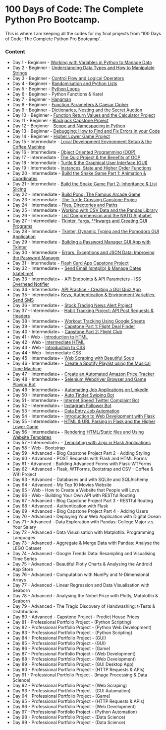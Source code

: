 # **100 Days of Code: The Complete Python Pro Bootcamp.**  
This is where I am keeping all the codes for my final projects from '100 Days of Code: The Complete Python Pro Bootcamp'.   

### Content   
* Day 1 - Beginner - [Working with Variables in Python to Manage Data ](https://github.com/Dv-nn/100-Days-of-Code--The-Complete-Python-Pro-Bootcamp-/blob/main/Day%201/main.py) 
* Day 2 - Beginner - [Understanding Data Types and How to Manipulate Strings](https://github.com/Dv-nn/100-Days-of-Code--The-Complete-Python-Pro-Bootcamp-/blob/main/Day%202/main.py)
* Day 3 - Beginner - [Control Flow and Logical Operators](https://github.com/Dv-nn/100-Days-of-Code--The-Complete-Python-Pro-Bootcamp-/blob/main/Day%203/main.py)
* Day 4 - Beginner - [Randomisation and Python Lists](https://github.com/Dv-nn/100-Days-of-Code--The-Complete-Python-Pro-Bootcamp-/blob/main/Day%204/main.py)
* Day 5 - Beginner - [Python Loops](https://github.com/Dv-nn/100-Days-of-Code--The-Complete-Python-Pro-Bootcamp-/edit/main/Day%205/main.py)
* Day 6 - Beginner - Python Functions & Karel
* Day 7 - Beginner - [Hangman](https://github.com/Dv-nn/100-Days-of-Code--The-Complete-Python-Pro-Bootcamp-/tree/main/Day%207)
* Day 8 - Beginner - [Function Parameters & Caesar Cipher](https://github.com/Dv-nn/100-Days-of-Code--The-Complete-Python-Pro-Bootcamp-/blob/main/Day%208/main.py)
* Day 9 - Beginner - [Dictionaries, Nesting and the Secret Auction](https://github.com/Dv-nn/100-Days-of-Code--The-Complete-Python-Pro-Bootcamp-/tree/main/Day%209)
* Day 10 - Beginner - [Function Return Values and the Calculator Project](https://github.com/Dv-nn/100-Days-of-Code--The-Complete-Python-Pro-Bootcamp-/tree/main/Day%2010)
* Day 11 - Beginner - [Blackjack Capstone Project](https://github.com/Dv-nn/100-Days-of-Code--The-Complete-Python-Pro-Bootcamp-/blob/main/Day%2011/blackjack.py)
* Day 12 - Beginner - [Scope and Namespacing in Python](https://github.com/Dv-nn/100-Days-of-Code--The-Complete-Python-Pro-Bootcamp-/blob/main/Day%2012/main.py)
* Day 13 - Beginner - [Debugging: How to Find and Fix Errors in your Code](https://github.com/Dv-nn/100-Days-of-Code--The-Complete-Python-Pro-Bootcamp-/blob/main/Day%2013/main.py)
* Day 14 - Beginner - [Higher Lower Game Project](https://github.com/Dv-nn/100-Days-of-Code--The-Complete-Python-Pro-Bootcamp-/tree/main/Day%2014)
* Day 15 - Intermediate - [Local Development Environment Setup & the Coffee Machine](https://github.com/Dv-nn/100-Days-of-Code--The-Complete-Python-Pro-Bootcamp-/tree/main/Day%2015)
* Day 16 - Intermediate - [Object Oriented Programming (OOP)](https://github.com/Dv-nn/100-Days-of-Code--The-Complete-Python-Pro-Bootcamp-/tree/main/Day%2016)
* Day 17 - Intermediate - [The Quiz Project & the Benefits of OOP](https://github.com/Dv-nn/100-Days-of-Code--The-Complete-Python-Pro-Bootcamp-/tree/main/Day%2017/quiz-game)
* Day 18 - Intermediate - [Turtle & the Graphical User Interface (GUI)](https://github.com/Dv-nn/100-Days-of-Code--The-Complete-Python-Pro-Bootcamp-/tree/main/Day%2018)
* Day 19 - Intermediate - [Instances, State and Higher Order Functions](https://github.com/Dv-nn/100-Days-of-Code--The-Complete-Python-Pro-Bootcamp-/tree/main/Day%2019)
* Day 20 - Intermediate - [Build the Snake Game Part 1: Animation & Coordinates](https://github.com/Dv-nn/100-Days-of-Code--The-Complete-Python-Pro-Bootcamp-/tree/main/Day%2020)
* Day 21 - Intermediate - [Build the Snake Game Part 2: Inheritance & List Slicing](https://github.com/Dv-nn/100-Days-of-Code--The-Complete-Python-Pro-Bootcamp-/tree/main/Day%2021)
* Day 22 - Intermediate - [Build Pong: The Famous Arcade Game](https://github.com/Dv-nn/100-Days-of-Code--The-Complete-Python-Pro-Bootcamp-/tree/main/Day%2022)  
* Day 23 - Intermediate - [The Turtle Crossing Capstone Projec](https://github.com/Dv-nn/100-Days-of-Code--The-Complete-Python-Pro-Bootcamp-/tree/main/Day%2023) 
* Day 24 - Intermediate - [Files, Directories and Paths](https://github.com/Dv-nn/100-Days-of-Code--The-Complete-Python-Pro-Bootcamp-/tree/main/Day%2024)  
* Day 25 - Intermediate - [Working with CSV Data and the Pandas Library](https://github.com/Dv-nn/100-Days-of-Code--The-Complete-Python-Pro-Bootcamp-/tree/main/Day%2025) 
* Day 26 - Intermediate - [List Comprehension and the NATO Alphabet](https://github.com/Dv-nn/100-Days-of-Code--The-Complete-Python-Pro-Bootcamp-/tree/main/Day%2026)  
* Day 27 - Intermediate - [Tkinter, *args, **kwargs and Creating GUI Programs](https://github.com/Dv-nn/100-Days-of-Code--The-Complete-Python-Pro-Bootcamp-/tree/main/Day%2027)
* Day 28 - Intermediate - [Tkinter, Dynamic Typing and the Pomodoro GUI Application](https://github.com/Dv-nn/100-Days-of-Code--The-Complete-Python-Pro-Bootcamp-/tree/main/Day%2028)  
* Day 29 - Intermediate - [Building a Password Manager GUI App with Tkinter](https://github.com/Dv-nn/100-Days-of-Code--The-Complete-Python-Pro-Bootcamp-/tree/main/Day%2029)  
* Day 30 - Intermediate - [Errors, Exceptions and JSON Data: Improving the Password Manager](https://github.com/Dv-nn/100-Days-of-Code--The-Complete-Python-Pro-Bootcamp-/tree/main/Day%2030)  
* Day 31 - Intermediate - [Flash Card App Capstone Project](https://github.com/Dv-nn/100-Days-of-Code--The-Complete-Python-Pro-Bootcamp-/tree/main/Day%2031)  
* Day 32 - Intermediate+ - [Send Email (smtplib) & Manage Dates (datetime)](https://github.com/Dv-nn/100-Days-of-Code--The-Complete-Python-Pro-Bootcamp-/tree/main/Day%2032)  
* Day 33 - Intermediate+ - [API Endpoints & API Parameters - ISS Overhead Notifier](https://github.com/Dv-nn/100-Days-of-Code--The-Complete-Python-Pro-Bootcamp-/tree/main/Day%2033)  
* Day 34 - Intermediate+  [API Practice - Creating a GUI Quiz App](https://github.com/Dv-nn/100-Days-of-Code--The-Complete-Python-Pro-Bootcamp-/tree/main/Day%2034/quizzler-app)  
* Day 35 - Intermediate+  [Keys, Authentication & Environment Variables: Send SMS](https://github.com/Dv-nn/100-Days-of-Code--The-Complete-Python-Pro-Bootcamp-/tree/main/Day%2035)  
* Day 36 - Intermediate+ - [Stock Trading News Alert Project](https://github.com/Dv-nn/100-Days-of-Code--The-Complete-Python-Pro-Bootcamp-/tree/main/Day%2036)  
* Day 37 - Intermediate+ - [Habit Tracking Project: API Post Requests & Headers](https://github.com/Dv-nn/100-Days-of-Code--The-Complete-Python-Pro-Bootcamp-/tree/main/Day%2037)  
* Day 38 - Intermediate+ - [Workout Tracking Using Google Sheets](https://github.com/Dv-nn/100-Days-of-Code--The-Complete-Python-Pro-Bootcamp-/tree/main/Day%2038)  
* Day 39 - Intermediate+ - [Capstone Part 1: Flight Deal Finder](https://github.com/Dv-nn/100-Days-of-Code--The-Complete-Python-Pro-Bootcamp-/tree/main/Day%2039)  
* Day 40 - Intermediate+ - [Capstone Part 2: Flight Club](https://github.com/Dv-nn/100-Days-of-Code--The-Complete-Python-Pro-Bootcamp-/tree/main/Day%2040)  
* Day 41 - Web - [Introduction to HTML](https://github.com/Dv-nn/100-Days-of-Code--The-Complete-Python-Pro-Bootcamp-/tree/main/Day%2041)  
* Day 42 - Web - [Intermediate HTML](https://github.com/Dv-nn/100-Days-of-Code--The-Complete-Python-Pro-Bootcamp-/tree/main/Day%2042)
* Day 43 - Web - [Introduction to CSS](https://github.com/Dv-nn/100-Days-of-Code--The-Complete-Python-Pro-Bootcamp-/tree/main/Day%2043)  
* Day 44 - Web - Intermediate CSS
* Day 45 - Intermediate+ - [Web Scraping with Beautiful Soup](https://github.com/Dv-nn/100-Days-of-Code--The-Complete-Python-Pro-Bootcamp-/tree/main/Day%2045)  
* Day 46 - Intermediate+ - [Create a Spotify Playlist using the Musical Time Machine](https://github.com/Dv-nn/100-Days-of-Code--The-Complete-Python-Pro-Bootcamp-/tree/main/Day%2046)
* Day 47 - Intermediate+ - [Create an Automated Amazon Price Tracker](https://github.com/Dv-nn/100-Days-of-Code--The-Complete-Python-Pro-Bootcamp-/tree/main/Day%2047)
* Day 48 - Intermediate+ - [Selenium Webdriver Browser and Game Playing Bot](https://github.com/Dv-nn/100-Days-of-Code--The-Complete-Python-Pro-Bootcamp-/tree/main/Day%2048)
* Day 49 - Intermediate+ - [Automating Job Applications on LinkedIn](https://github.com/Dv-nn/100-Days-of-Code--The-Complete-Python-Pro-Bootcamp-/tree/main/Day%2049)
* Day 50 - Intermediate+ - [Auto Tinder Swiping Bot](https://github.com/Dv-nn/100-Days-of-Code--The-Complete-Python-Pro-Bootcamp-/tree/main/Day%2050)
* Day 51 - Intermediate+ - [Internet Speed Twitter Complaint Bot](https://github.com/Dv-nn/100-Days-of-Code--The-Complete-Python-Pro-Bootcamp-/tree/main/Day%2051)
* Day 52 - Intermediate+ - [Instagram Follower Bot](https://github.com/Dv-nn/100-Days-of-Code--The-Complete-Python-Pro-Bootcamp-/tree/main/Day%2052)
* Day 53 - Intermediate+ - [Data Entry Job Automation](https://github.com/Dv-nn/100-Days-of-Code--The-Complete-Python-Pro-Bootcamp-/tree/main/Day%2053)
* Day 54 - Intermediate+ - [Introduction to Web Development with Flask](https://github.com/Dv-nn/100-Days-of-Code--The-Complete-Python-Pro-Bootcamp-/tree/main/Day%2054)
* Day 55 - Intermediate+ - [HTML & URL Parsing in Flask and the Higher Lower Game](https://github.com/Dv-nn/100-Days-of-Code--The-Complete-Python-Pro-Bootcamp-/tree/main/Day%2055)
* Day 56 - Intermediate+ - [Rendering HTML/Static files and Using Website Templates](https://github.com/Dv-nn/100-Days-of-Code--The-Complete-Python-Pro-Bootcamp-/tree/main/Day%2056)
* Day 57 - Intermediate+ - [Templating with Jinja in Flask Applications](https://github.com/Dv-nn/100-Days-of-Code--The-Complete-Python-Pro-Bootcamp-/tree/main/Day%2057)
* Day 58 - Web - Bootstrap
* Day 59 - Advanced - Blog Capstone Project Part 2 - Adding Styling
* Day 60 - Advanced - POST Requests with Flask and HTML Forms
* Day 61 - Advanced - Building Advanced Forms with Flask-WTForms
* Day 62 - Advanced - Flask, WTForms, Bootstrap and CSV - Coffee & Wifi Project
* Day 63 - Advanced - Databases and with SQLite and SQLAlchemy
* Day 64 - Advanced - My Top 10 Movies Website
* Day 65 - Web - How to Create a Website that People will Love
* Day 66 - Web - Building Your Own API with RESTful Routing
* Day 67 - Advanced - Blog Capstone Project Part 3 - RESTful Routing
* Day 68 - Advanced - Authentication with Flask
* Day 69 - Advanced - Blog Capstone Project Part 4 - Adding Users
* Day 70 - Advanced - Deploying Your Web Application with Digital Ocean
* Day 71 - Advanced - Data Exploration with Pandas: College Major v.s. Your Salary
* Day 72 - Advanced - Data Visualisation with Matplotlib: Programming Languages
* Day 73 - Advanced - Aggregate & Merge Data with Pandas: Analyse the LEGO Dataset
* Day 74 - Advanced - Google Trends Data: Resampling and Visualising Time Series
* Day 75 - Advanced - Beautiful Plotly Charts & Analysing the Android App Store
* Day 76 - Advanced - Computation with NumPy and N-Dimensional Arrays
* Day 77 - Advanced - Linear Regression and Data Visualisation with Seaborn
* Day 78 - Advanced - Analysing the Nobel Prize with Plotly, Matplotlib & Seaborn
* Day 79 - Advanced - The Tragic Discovery of Handwashing: t-Tests & Distributions
* Day 80 - Advanced - Capstone Project - Predict House Prices
* Day 81 - Professional Portfolio Project - (Python Scripting)
* Day 82 - Professional Portfolio Project - (Python Web Development)
* Day 83 - Professional Portfolio Project - (Python Scripting)
* Day 84 - Professional Portfolio Project - (GUI)
* Day 85 - Professional Portfolio Project - (GUI)
* Day 86 - Professional Portfolio Project - (Game)
* Day 87 - Professional Portfolio Project - (Web Development)
* Day 88 - Professional Portfolio Project - (Web Development)
* Day 89 - Professional Portfolio Project - (GUI Desktop App)
* Day 90 - Professional Portfolio Project - (HTTP Requests & APIs)
* Day 91 - Professional Portfolio Project - (Image Processing & Data Science)
* Day 92 - Professional Portfolio Project - (Web Scraping)
* Day 93 - Professional Portfolio Project - (GUI Automation)
* Day 94 - Professional Portfolio Project - (Game)
* Day 95 - Professional Portfolio Project - (HTTP Requests & APIs)
* Day 96 - Professional Portfolio Project - (Web Development)
* Day 97 - Professional Portfolio Project - (Python Automation)
* Day 98 - Professional Portfolio Project - (Data Science)
* Day 99 - Professional Portfolio Project - (Data Science)
